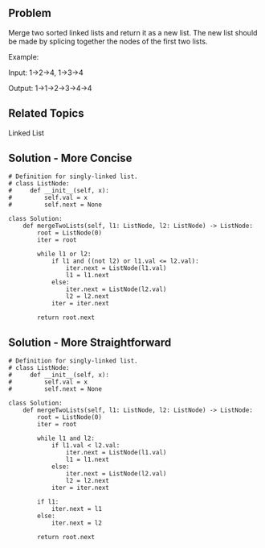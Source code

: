 ## Problem
Merge two sorted linked lists and return it as a new list. The new list should be made by splicing together the nodes of the first two lists.

Example:

Input: 1->2->4, 1->3->4

Output: 1->1->2->3->4->4

## Related Topics
Linked List


## Solution - More Concise
```
# Definition for singly-linked list.
# class ListNode:
#     def __init__(self, x):
#         self.val = x
#         self.next = None

class Solution:
    def mergeTwoLists(self, l1: ListNode, l2: ListNode) -> ListNode:
        root = ListNode(0)
        iter = root

        while l1 or l2:
            if l1 and ((not l2) or l1.val <= l2.val):
                iter.next = ListNode(l1.val)
                l1 = l1.next
            else:
                iter.next = ListNode(l2.val)
                l2 = l2.next
            iter = iter.next
        
        return root.next
```

## Solution - More Straightforward
```
# Definition for singly-linked list.
# class ListNode:
#     def __init__(self, x):
#         self.val = x
#         self.next = None

class Solution:
    def mergeTwoLists(self, l1: ListNode, l2: ListNode) -> ListNode:
        root = ListNode(0)
        iter = root

        while l1 and l2:
            if l1.val < l2.val:
                iter.next = ListNode(l1.val)
                l1 = l1.next
            else:
                iter.next = ListNode(l2.val)
                l2 = l2.next
            iter = iter.next
            
        if l1: 
            iter.next = l1
        else: 
            iter.next = l2
            
        return root.next
```
